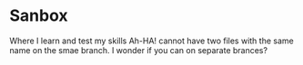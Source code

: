 # Sanbox
Where I learn and test my skills
Ah-HA!  cannot have two files with the same name on the smae branch.  I wonder if you can on separate brances?
